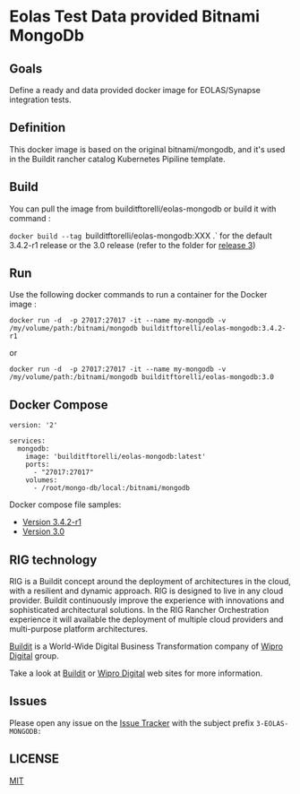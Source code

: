 # Eolas Test Data provided Bitnami MongoDb

## Goals

Define a ready and data provided docker image for EOLAS/Synapse integration tests.

## Definition

This docker image is based on the original bitnami/mongodb, and it's used in the Buildit rancher catalog Kubernetes Pipiline template.

## Build

You can pull the image from builditftorelli/eolas-mongodb or build it with command :

`docker build --tag `builditftorelli/eolas-mongodb:XXX .` for the default 3.4.2-r1 release or the 3.0 release (refer to the folder for [release 3](/3/eolas-bitnami-mongodb/3))

## Run

Use the following docker commands to run a container for the Docker image :

`docker run -d  -p 27017:27017 -it --name my-mongodb -v /my/volume/path:/bitnami/mongodb builditftorelli/eolas-mongodb:3.4.2-r1`

or

`docker run -d  -p 27017:27017 -it --name my-mongodb -v /my/volume/path:/bitnami/mongodb builditftorelli/eolas-mongodb:3.0`

## Docker Compose

```
version: '2'

services:
  mongodb:
    image: 'builditftorelli/eolas-mongodb:latest'
    ports:
      - "27017:27017"
    volumes:
      - /root/mongo-db/local:/bitnami/mongodb
```

Docker compose file samples:

* [Version 3.4.2-r1](/3/eolas-bitnami-mongodb/docker-compose.yaml)
* [Version 3.0](/3/eolas-bitnami-mongodb/3/docker-compose.yaml)

## RIG technology

RIG is a Buildit concept around the deployment of architectures in the cloud, with a resilient and dynamic approach. RIG is designed to live in any cloud provider. Buildit continuously improve the experience with innovations and sophisticated architectural solutions. In the RIG Rancher Orchestration experience it will available the deployment of multiple cloud providers and multi-purpose platform architectures.

[Buildit](https://buildit.digital/) is a World-Wide Digital Business Transformation company of [Wipro Digital](http://wiprodigital.com/) group.

Take a look at [Buildit](https://buildit.digital/) or [Wipro Digital](http://wiprodigital.com/) web sites for more information.

## Issues

Please open any issue on the [Issue Tracker](https://github.com/fabriziotorelli-wipro/rig-docker-machines/issues) with the subject prefix `3-EOLAS-MONGODB:`

## LICENSE

[MIT](/LICENSE)
